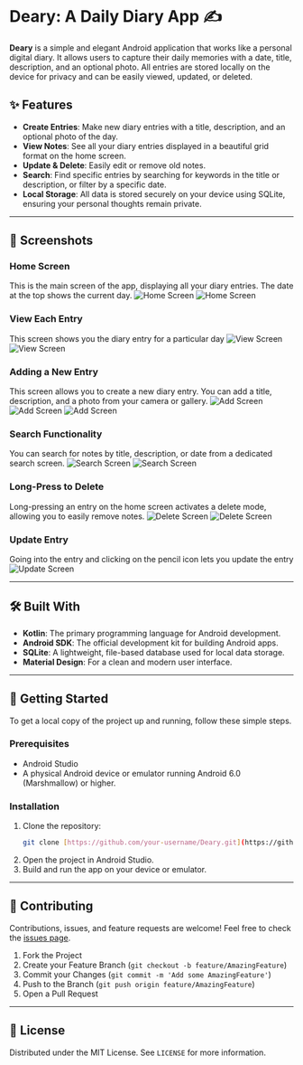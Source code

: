 # Deary: A Daily Diary App ✍️

**Deary** is a simple and elegant Android application that works like a personal digital diary. It allows users to capture their daily memories with a date, title, description, and an optional photo. All entries are stored locally on the device for privacy and can be easily viewed, updated, or deleted.

## ✨ Features

* **Create Entries**: Make new diary entries with a title, description, and an optional photo of the day.
* **View Notes**: See all your diary entries displayed in a beautiful grid format on the home screen.
* **Update & Delete**: Easily edit or remove old notes.
* **Search**: Find specific entries by searching for keywords in the title or description, or filter by a specific date.
* **Local Storage**: All data is stored securely on your device using SQLite, ensuring your personal thoughts remain private.

***

## 📸 Screenshots

### Home Screen
This is the main screen of the app, displaying all your diary entries. The date at the top shows the current day.
![Home Screen](./images/homescreen1)
![Home Screen](./images/homescreen2)

### View Each Entry
This screen shows you the diary entry for a particular day
![View Screen](./images/display1)
![View Screen](./images/display2)

### Adding a New Entry
This screen allows you to create a new diary entry. You can add a title, description, and a photo from your camera or gallery.
![Add Screen](./images/entry1)
![Add Screen](./images/entry2)
![Add Screen](./images/entry3)

### Search Functionality
You can search for notes by title, description, or date from a dedicated search screen.
![Search Screen](./images/search1)
![Search Screen](./images/search2)

### Long-Press to Delete
Long-pressing an entry on the home screen activates a delete mode, allowing you to easily remove notes.
![Delete Screen](./images/delete1)
![Delete Screen](./images/delete2)

### Update Entry
Going into the entry and clicking on the pencil icon lets you update the entry
![Update Screen](./images/update)

***

## 🛠️ Built With

* **Kotlin**: The primary programming language for Android development.
* **Android SDK**: The official development kit for building Android apps.
* **SQLite**: A lightweight, file-based database used for local data storage.
* **Material Design**: For a clean and modern user interface.

***

## 🚀 Getting Started

To get a local copy of the project up and running, follow these simple steps.

### Prerequisites
* Android Studio
* A physical Android device or emulator running Android 6.0 (Marshmallow) or higher.

### Installation
1.  Clone the repository:
    ```bash
    git clone [https://github.com/your-username/Deary.git](https://github.com/your-username/Deary.git)
    ```
2.  Open the project in Android Studio.
3.  Build and run the app on your device or emulator.

***

## 🤝 Contributing

Contributions, issues, and feature requests are welcome! Feel free to check the [issues page](https://github.com/your-username/Deary/issues).

1.  Fork the Project
2.  Create your Feature Branch (`git checkout -b feature/AmazingFeature`)
3.  Commit your Changes (`git commit -m 'Add some AmazingFeature'`)
4.  Push to the Branch (`git push origin feature/AmazingFeature`)
5.  Open a Pull Request

***

## 📄 License

Distributed under the MIT License. See `LICENSE` for more information.
